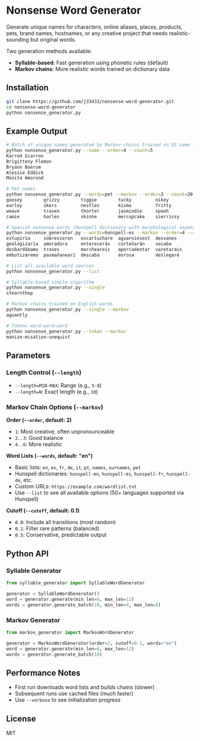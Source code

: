 # Nonsense Word Generator

Generate unique names for characters, online aliases, places, products, pets, brand names, hostnames, or any creative project that needs realistic-sounding but original words.

Two generation methods available:
- **Syllable-based**: Fast generation using phonetic rules (default)
- **Markov chains**: More realistic words trained on dictionary data

## Installation

```bash
git clone https://github.com/j33433/nonsense-word-generator.git
cd nonsense-word-generator
python nonsense_generator.py
```

## Example Output

```bash
# Batch of unique names generated by Markov chains trained on US name lists
python nonsense_generator.py --name --order=4 --count=5
Karred Giarron
Brigitteny Flemon
Bryann Boerum
Alessie Eddick
Monita Amorond

# Pet names
python nonsense_generator.py --words=pet --markov --order=3 --count=20
goosey        grizzy        tiggie        tucky         nikey
earley        skers         nestles       kisma         fritty
weave         traven        thorter       jasmindie     spooh
camie         harles        skinne        mercupcake    sierrissy

# Spanish nonsense words (Hunspell dictionary with morphological expansion)
python nonsense_generator.py --words=hunspell-es --markov --order=4 --count=20
estupiría     sobrevieron   escartuchare  aguarniesest  desvanes
geologizaría  amoradora     enterecerás   corteñarán    vocaba
desbardábamo  trases        marcheareis   apercadentar  varetarais
embotizáremo  pasmañanearí  descaba       enrosa        deslegaré

# List all available word sources
python nonsense_generator.py --list

# Syllable-based simple algorithm
python nonsense_generator.py --single
stearnthep

# Markov chains trained on English words
python nonsense_generator.py --single --markov
aguantly

# Tokens word-word-word
python nonsense_generator.py --token --markov
manize-misation-unequist
```

## Parameters

### Length Control (`--length`)
- `--length=MIN-MAX`: Range (e.g., `5-8`)
- `--length=N`: Exact length (e.g., `10`)

### Markov Chain Options (`--markov`)

**Order (`--order`, default: 2)**
- `1`: Most creative, often unpronounceable
- `2..3`: Good balance
- `4..6`: More realistic

**Word Lists (`--words`, default: "en")**
- Basic lists: `en`, `es`, `fr`, `de`, `it`, `pt`, `names`, `surnames`, `pet`
- Hunspell dictionaries: `hunspell-en`, `hunspell-es`, `hunspell-fr`, `hunspell-de`, etc.
- Custom URLs: `https://example.com/wordlist.txt`
- Use `--list` to see all available options (50+ languages supported via Hunspell)

**Cutoff (`--cutoff`, default: 0.1)**
- `0.0`: Include all transitions (most random)
- `0.1`: Filter rare patterns (balanced)
- `0.5`: Conservative, predictable output

## Python API

### Syllable Generator
```python
from syllable_generator import SyllableWordGenerator

generator = SyllableWordGenerator()
word = generator.generate(min_len=6, max_len=12)
words = generator.generate_batch(10, min_len=4, max_len=8)
```

### Markov Generator
```python
from markov_generator import MarkovWordGenerator

generator = MarkovWordGenerator(order=2, cutoff=0.1, words="en")
word = generator.generate(min_len=6, max_len=12)
words = generator.generate_batch(10)
```

## Performance Notes
- First run downloads word lists and builds chains (slower)
- Subsequent runs use cached files (much faster)
- Use `--verbose` to see initialization progress

## License

MIT
